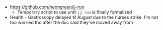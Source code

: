 - https://github.com/neongreen/jj-run
	- Temporary script to use until `jj run` is finally formalized
- Health - Gastroscopy delayed til August due to the nurses strike. I'm not too worried tho after the doc said they've moved away from